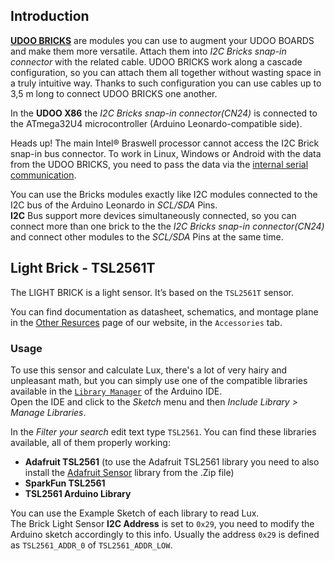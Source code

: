 ## Introduction

[**UDOO BRICKS**](https://www.udoo.org/udoo-bricks/) are modules you can use to augment your UDOO BOARDS and make them more versatile. Attach them into *I2C Bricks snap-in connector* with the related cable. UDOO BRICKS work along a cascade configuration, so you can attach them all together without wasting space in a truly intuitive way. Thanks to such configuration you can use cables up to 3,5 m long to connect UDOO BRICKS one another.

In the **UDOO X86** the *I2C Bricks snap-in connector(CN24)* is connected to the ATmega32U4 microcontroller (Arduino Leonardo-compatible side).

<span class="label label-warning">Heads up!</span> The main Intel&reg; Braswell processor cannot access the I2C Brick snap-in bus connector. To work in Linux, Windows or Android with the data from the UDOO BRICKS, you need to pass the data via the [internal serial communication](!/Serial_Libraries/index).

You can use the Bricks modules exactly like I2C modules connected to the I2C bus of the Arduino Leonardo in *SCL/SDA* Pins.  
**I2C** Bus support more devices simultaneously connected, so you can connect more than one brick to the the *I2C Bricks snap-in connector(CN24)* and connect other modules to the *SCL/SDA* Pins at the same time.

## Light Brick - TSL2561T

The LIGHT BRICK is a light sensor. It’s based on the `TSL2561T` sensor.

You can find documentation as datasheet, schematics, and montage plane in the [Other Resurces](https://www.udoo.org/other-resources/) page of our website, in the `Accessories` tab.

### Usage

To use this sensor and calculate Lux, there's a lot of very hairy and unpleasant math, but you can simply use one of the compatible libraries available in the [`Library Manager`](https://www.arduino.cc/en/guide/libraries) of the Arduino IDE.  
 Open the IDE and click to the *Sketch* menu and then *Include Library > Manage Libraries*.

 In the *Filter your search* edit text type `TSL2561`. You can find these libraries available, all of them properly working:
 * **Adafruit TSL2561** (to use the Adafruit TSL2561 library you need to also install the [Adafruit Sensor](https://github.com/adafruit/Adafruit_Sensor/archive/master.zip) library from the .Zip file)
 * **SparkFun TSL2561**
 * **TSL2561 Arduino Library**

You can use the Example Sketch of each library to read Lux.   
The Brick Light Sensor **I2C Address** is set to `0x29`, you need to modify the Arduino sketch accordingly to this info. Usually the address `0x29` is defined as `TSL2561_ADDR_0` of `TSL2561_ADDR_LOW`.

